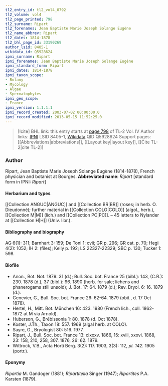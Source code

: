 ```yaml
---
tl2_entry_id: tl2_vol4_0792
tl2_volume: vol4
tl2_page_printed: 798
tl2_surname: Ripart
tl2_forenames: Jean Baptiste Marie Joseph Solange Eugène
tl2_name_abbrev: Ripart
tl2_dates: 1814-1878
tl2_bhl_page_id: 33190269
author_lsid: 8405-1
wikidata_id: Q5928624
ipni_surname: Ripart
ipni_forenames: Jean Baptiste Marie Joseph Solange Eugène
ipni_standard_form: Ripart
ipni_dates: 1814-1878
ipni_taxon_scope: 
- Botany
- Mycology
- Algae
- Spermatophytes
ipni_geo_scope: 
- France
ipni_version: 1.1.1.1
ipni_record_created: 2003-07-02 00:00:00.0
ipni_record_modified: 2013-05-15 11:52:25.0
---
```


> [!cite] BHL link: this entry starts at [page 798](https://www.biodiversitylibrary.org/page/33190269) of TL-2 Vol. IV
> Author links: [IPNI](https://www.ipni.org/a/8405-1) LSID 8405-1, [Wikidata](https://www.wikidata.org/wiki/Q5928624) QID Q5928624
> Support pages: [[Abbreviations|abbreviations]], [[Layout key|layout key]], [[Cite TL-2|cite TL-2]]

### Author

Ripart, Jean Baptiste Marie Joseph Solange Eugène (1814-1878), French physician and botanist at Bourges. 
**Abbreviated name**: *Ripart* \[standard form in IPNI: *Ripart*\]

#### Herbarium and types

[[Collection ANGUC|ANGUC]] and [[Collection BR|BR]] (roses; in herb. O. Dieudonné); further material in [[Collection COLO|COLO]] (algol., herb.), [[Collection M|M]] (lich.) and [[Collection PC|PC]]. – 45 letters to Nylander at [[Collection H|H]] (Univ. libr.).

#### Bibliography and biography

AG 6(1): 311; Barnhart 3: 159; De Toni 1: cvii; GR p. 296; GR cat. p. 70; Hegi 4(2): 1052; IH 2: (files); Kelly p. 192; LS 22327-22329; SBC p. 130; Tucker 1: 598.

#### Biofile

- Anon., Bot. Not. 1879: 31 (d.); Bull. Soc. bot. France 25 (bibl.): 143, (C.R.): 230. 1878 (d.), 37 (bibl.): 96. 1890 (herb. for sale; lichens and phanerogams still unsold); J. Bot. 17: 64. 1879 (d.); Rev. Bryol. 6: 16. 1879 (d.).
- Genevier, G., Bull. Soc. bot. France 26: 62-64. 1879 (obit., d. 17 Oct 1878).
- Hertel, H., Mitt. Bot. München 16: 423. 1980 (French lich., coll. 1862-1872 at M via Arnold).
- Huberson, G., Brébissonia 1: 80. 1878 (d. Oct 1878).
- Koster, J.Th., Taxon 18: 557. 1969 (algal herb. at COLO).
- Sayre, G., Bryologist 80: 516. 1977.
- Ripart, J., Bull. Soc. bot. France 13: clxxxv. 1866, 15: xviii, xxxvi. 1868, 23: 158, 210, 258, 307. 1876, 26: 62. 1879.
- Wittrock, V.B., Acta Horti Berg. 3(2): 117. 1903, 3(3): 112, *pl. 142.* 1905 (portr.).

#### Eponymy

*Ripartia* M. Gandoger (1881); *Ripartitella* Singer (1947); *Ripartites* P.A. Karsten (1879).

